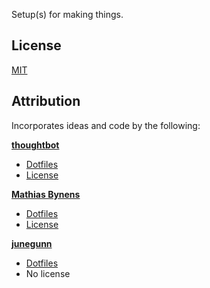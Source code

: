 Setup(s) for making things.

License
-------

[MIT](https://github.com/cwonrails/dotfiles/blob/master/LICENSE)

Attribution
-----------

Incorporates ideas and code by the following:

**[thoughtbot](https://github.com/thoughtbot)**

* [Dotfiles](https://github.com/thoughtbot/dotfiles)
* [License](https://github.com/thoughtbot/dotfiles/blob/master/LICENSE)

**[Mathias Bynens](https://github.com/mathiasbynens)**

* [Dotfiles](https://github.com/mathiasbynens/dotfiles)
* [License](https://github.com/mathiasbynens/dotfiles/blob/master/LICENSE-MIT.txt)

**[junegunn](https://github.com/junegunn)**

* [Dotfiles](https://github.com/junegunn/dotfiles)
* No license
